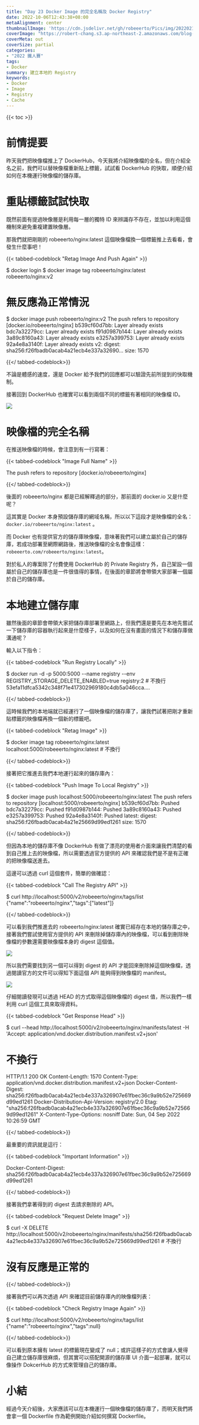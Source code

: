 ```yaml
---
title: "Day 23 Docker Image 的完全名稱及 Docker Registry"
date: 2022-10-06T12:43:38+08:00
metaAlignment: center
thumbnailImage: 'https://cdn.jsdelivr.net/gh/robeeerto/Pics/img/202202161656501.png'
coverImage: "https://robert-chang.s3.ap-northeast-2.amazonaws.com/blog-images/5dxen.jpg"
coverMeta: out
coverSize: partial
categories:
- "2022 鐵人賽"
tags:
- Docker
summary: 建立本地的 Registry
keywords:
- Docker
- Image
- Registry
- Cache
---
```


{{< toc >}}

# 前情提要

昨天我們把映像檔推上了 DockerHub，今天我將介紹映像檔的全名，但在介紹全名之前，我們可以替映像檔重新貼上標籤，試試看 DockerHub 的快取，順便介紹如何在本機運行映像檔的儲存庫。

# 重貼標籤試試快取

既然前面有提過映像層是利用每一層的獨特 ID 來辨識存不存在，並加以利用這個機制來避免重複建置映像層。

那我們就把剛剛的 robeeerto/nginx:latest 這個映像檔換一個標籤推上去看看，會發生什麼事吧！

{{< tabbed-codeblock "Retag Image And Push Again" >}}
<!-- tab bash -->
$ docker login
$ docker image tag robeeerto/nginx:latest robeeerto/nginx:v2
# 無反應為正常情況

$ docker image push robeeerto/nginx:v2
The push refers to repository [docker.io/robeeerto/nginx]
b539cf60d7bb: Layer already exists
bdc7a32279cc: Layer already exists
f91d0987b144: Layer already exists
3a89c8160a43: Layer already exists
e3257a399753: Layer already exists
92a4e8a3140f: Layer already exists
v2: digest: sha256:f26fbadb0acab4a21ecb4e337a32690... size: 1570
<!-- endtab -->
{{</ tabbed-codeblock>}}

不論是體感的速度，還是 Docker 給予我們的回應都可以驗證先前所提到的快取機制。

接著回到 DockerHub 也確實可以看到兩個不同的標籤有著相同的映像檔 ID。

![](https://robert-chang.s3.ap-northeast-2.amazonaws.com/blog-images/mnnve.png)

# 映像檔的完全名稱

在推送映像檔的時候，會注意到有一行寫著：

{{< tabbed-codeblock "Image Full Name" >}}
<!-- tab bash -->
The push refers to repository [docker.io/robeeerto/nginx]
<!-- endtab -->
{{</ tabbed-codeblock>}}

後面的 robeeerto/nginx 都是已經解釋過的部分，那前面的 docker.io 又是什麼呢？

這其實是 Docker 本身預設儲存庫的網域名稱，所以以下這段才是映像檔的全名： `docker.io/robeeerto/nginx:latest` 。

而 Docker 也有提供官方的儲存庫映像檔，意味著我們可以建立屬於自己的儲存庫，若成功部署至網際網路後，推送映像檔的全名會像這樣：`robeeerto.com/robeeerto/nginx:latest`。

對於私人的專案除了付費使用 DockerHub 的 Private Registry 外，自己架設一個屬於自己的儲存庫也是一件很值得的事情，在後面的章節將會帶領大家部署一個屬於自己的儲存庫。

# 本地建立儲存庫

雖然後面的章節會帶領大家把儲存庫部署至網路上，但我們還是要先在本地先嘗試一下儲存庫的容器執行起來是什麼樣子，以及如何在沒有畫面的情況下和儲存庫做溝通呢？

輸入以下指令：

{{< tabbed-codeblock "Run Registry Locally" >}}
<!-- tab bash -->
$ docker run -d -p 5000:5000 --name registry --env REGISTRY_STORAGE_DELETE_ENABLED=true registry:2 # 不換行
53efa11dfca5342c348f71e417302969180c4db5a046cca....
<!-- endtab -->
{{</ tabbed-codeblock>}}

這時候我們的本地端就已經運行了一個映像檔的儲存庫了，讓我們試著把剛才重新貼標籤的映像檔再換一個新的標籤吧。

{{< tabbed-codeblock "Retag Image" >}}
<!-- tab bash -->
$ docker image tag robeeerto/nginx:latest localhost:5000/robeeerto/nginx:latest # 不換行
<!-- endtab -->
{{</ tabbed-codeblock>}}

接著把它推進去我們本地運行起來的儲存庫內：

{{< tabbed-codeblock "Push Image To Local Registry" >}}
<!-- tab bash -->
$ docker image push localhost:5000/robeeerto/nginx:latest
The push refers to repository [localhost:5000/robeeerto/nginx]
b539cf60d7bb: Pushed
bdc7a32279cc: Pushed
f91d0987b144: Pushed
3a89c8160a43: Pushed
e3257a399753: Pushed
92a4e8a3140f: Pushed
latest: digest: sha256:f26fbadb0acab4a21e25669d99ed1261 size: 1570
<!-- endtab -->
{{</ tabbed-codeblock>}}

但因為本地的儲存庫不像 DockerHub 有做了漂亮的使用者介面來讓我們清楚的看到自己推上去的映像檔，所以需要透過官方提供的 API 來確認我們是不是有正確的把映像檔送進去。

這邊可以透過 curl 這個套件，簡單的做確認：

{{< tabbed-codeblock "Call The Registry API" >}}
<!-- tab bash -->
$ curl http://localhost:5000/v2/robeeerto/nginx/tags/list
{"name":"robeeerto/nginx","tags":["latest"]}
<!-- endtab -->
{{</ tabbed-codeblock>}}

可以看到我們推進去的 robeeerto/nginx:latest 確實已經存在本地的儲存庫之中，接著我們嘗試使用官方提供的 API 來刪除掉儲存庫內的映像檔，可以看到刪除映像檔的參數還需要映像檔本身的 digest 這個值。

![](https://robert-chang.s3.ap-northeast-2.amazonaws.com/blog-images/0jm4b.png)

所以我們需要找到另一個可以得到 digest 的 API 才能回來刪除掉這個映像檔，透過閱讀官方的文件可以得知下面這個 API 能夠得到映像檔的 manifest。

![](https://robert-chang.s3.ap-northeast-2.amazonaws.com/blog-images/5gwos.png)

仔細閱讀發現可以透過 HEAD 的方式取得這個映像檔的 digest 值，所以我們一樣利用 curl 這個工具來取得資料。

{{< tabbed-codeblock "Get Response Head" >}}
<!-- tab bash -->
$ curl --head http://localhost:5000/v2/robeeerto/nginx/manifests/latest -H 'Accept: application/vnd.docker.distribution.manifest.v2+json'
# 不換行
HTTP/1.1 200 OK
Content-Length: 1570
Content-Type: application/vnd.docker.distribution.manifest.v2+json
Docker-Content-Digest: sha256:f26fbadb0acab4a21ecb4e337a326907e61fbec36c9a9b52e725669d99ed1261
Docker-Distribution-Api-Version: registry/2.0
Etag: "sha256:f26fbadb0acab4a21ecb4e337a326907e61fbec36c9a9b52e725669d99ed1261"
X-Content-Type-Options: nosniff
Date: Sun, 04 Sep 2022 10:26:59 GMT
<!-- endtab -->
{{</ tabbed-codeblock>}}

最重要的資訊就是這行：

{{< tabbed-codeblock "Important Information" >}}
<!-- tab bash -->
Docker-Content-Digest: sha256:f26fbadb0acab4a21ecb4e337a326907e61fbec36c9a9b52e725669d99ed1261
<!-- endtab -->
{{</ tabbed-codeblock>}}

接著我們拿著得到的 digest 去請求刪除的 API。

{{< tabbed-codeblock "Request Delete Image" >}}
<!-- tab bash -->
$ curl -X DELETE http://localhost:5000/v2/robeeerto/nginx/manifests/sha256:f26fbadb0acab4a21ecb4e337a326907e61fbec36c9a9b52e725669d99ed1261 # 不換行
# 沒有反應是正常的
<!-- endtab -->
{{</ tabbed-codeblock>}}

接著我們可以再次透過 API 來確認目前儲存庫內的映像檔列表：

{{< tabbed-codeblock "Check Registry Image Again" >}}
<!-- tab bash -->
$ curl http://localhost:5000/v2/robeeerto/nginx/tags/list
{"name":"robeeerto/nginx","tags":null}
<!-- endtab -->
{{</ tabbed-codeblock>}}

可以看到原本擁有 latest 的標籤現在變成了 null；或許這樣子的方式會讓人覺得自己建立儲存庫很麻煩，但其實可以搭配開源的儲存庫 UI 介面一起部署，就可以像操作 DokcerHub 的方式來管理自己的儲存庫。

# 小結

經過今天介紹後，大家應該可以在本機運行一個映像檔的儲存庫了，而明天我們將會拿一個 Dockerfile 作為範例開始介紹如何撰寫 Dockerfile。